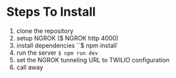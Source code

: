 # Steps To Install

1. clone the repository
2. setup NGROK ($ NGROK http 4000)
3. install dependencies ``$ npm install`
4. run the server `$ npm run dev`
5. set the NGROK tunneling URL to TWILIO configuration
6. call away
